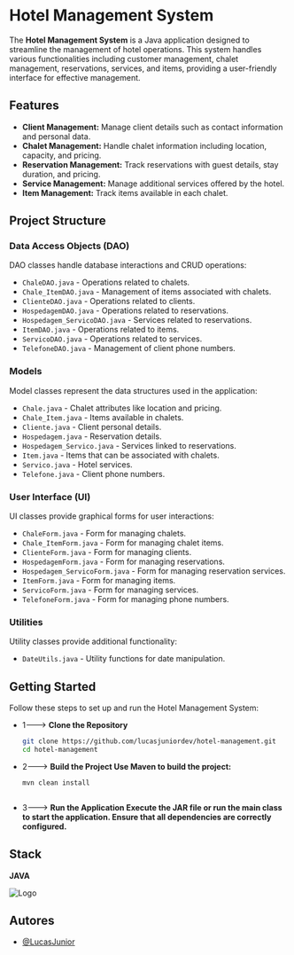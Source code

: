 
# **Hotel Management System**

The **Hotel Management System** is a Java application designed to streamline the management of hotel operations. This system handles various functionalities including customer management, chalet management, reservations, services, and items, providing a user-friendly interface for effective management.



## **Features**

- **Client Management:** Manage client details such as contact information and personal data.
- **Chalet Management:** Handle chalet information including location, capacity, and pricing.
- **Reservation Management:** Track reservations with guest details, stay duration, and pricing.
- **Service Management:** Manage additional services offered by the hotel.
- **Item Management:** Track items available in each chalet.


## **Project Structure**

### **Data Access Objects (DAO)**

DAO classes handle database interactions and CRUD operations:
- `ChaleDAO.java` - Operations related to chalets.
- `Chale_ItemDAO.java` - Management of items associated with chalets.
- `ClienteDAO.java` - Operations related to clients.
- `HospedagemDAO.java` - Operations related to reservations.
- `Hospedagem_ServicoDAO.java` - Services related to reservations.
- `ItemDAO.java` - Operations related to items.
- `ServicoDAO.java` - Operations related to services.
- `TelefoneDAO.java` - Management of client phone numbers.

### **Models**

Model classes represent the data structures used in the application:
- `Chale.java` - Chalet attributes like location and pricing.
- `Chale_Item.java` - Items available in chalets.
- `Cliente.java` - Client personal details.
- `Hospedagem.java` - Reservation details.
- `Hospedagem_Servico.java` - Services linked to reservations.
- `Item.java` - Items that can be associated with chalets.
- `Servico.java` - Hotel services.
- `Telefone.java` - Client phone numbers.

### **User Interface (UI)**

UI classes provide graphical forms for user interactions:
- `ChaleForm.java` - Form for managing chalets.
- `Chale_ItemForm.java` - Form for managing chalet items.
- `ClienteForm.java` - Form for managing clients.
- `HospedagemForm.java` - Form for managing reservations.
- `Hospedagem_ServicoForm.java` - Form for managing reservation services.
- `ItemForm.java` - Form for managing items.
- `ServicoForm.java` - Form for managing services.
- `TelefoneForm.java` - Form for managing phone numbers.

### **Utilities**

Utility classes provide additional functionality:
- `DateUtils.java` - Utility functions for date manipulation.
## **Getting Started**

Follow these steps to set up and run the Hotel Management System:

- 1---> **Clone the Repository**
   ```bash
   git clone https://github.com/lucasjuniordev/hotel-management.git
   cd hotel-management

   
- 2---> **Build the Project Use Maven to build the project:**
    ```bash
    mvn clean install



- 3---> **Run the Application Execute the JAR file or run the main class to start the application. Ensure that all dependencies are correctly configured.**

## Stack 

**JAVA** 


![Logo](https://encrypted-tbn0.gstatic.com/images?q=tbn:ANd9GcRVRVmkFBJj_2s5x9A2TGin3eRgL97jsmx4Aw&s)

## Autores

- [@LucasJunior](https://github.com/lucasjuniordev)

